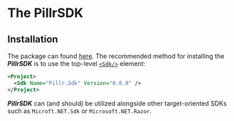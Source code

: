 # The PillrSDK 

## Installation
The package can found [here](https://www.nuget.org/packages/USSoftworks.Pillr).
The recommended method for installing the ***PillrSDK*** is to use the top-level [`<Sdk/>`](https://learn.microsoft.com/en-us/visualstudio/msbuild/how-to-use-project-sdk?view=vs-2022#use-the-top-level-sdk-element) element:
```xml
<Project>
  <Sdk Name="Pillr.Sdk" Version="0.0.0" />
</Project>
```
***PillrSDK*** can (and should) be utilized alongside other target-oriented SDKs such as `Microft.NET.Sdk` or `Microsoft.NET.Razor`.
